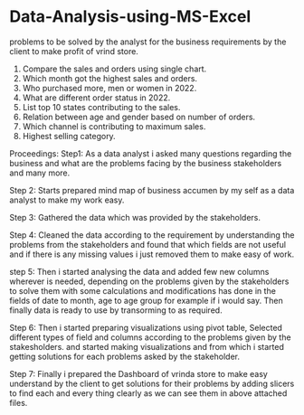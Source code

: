 # Data-Analysis-using-MS-Excel

problems to be solved by the analyst for the business requirements by the client to make profit of vrind store.

1) Compare the sales and orders using single chart.
2) Which month got the highest sales and orders.
3) Who purchased more, men or women in 2022.
4) What are different order status in 2022.
5) List top 10 states contributing to the sales.
6) Relation between age and gender based on number of orders.
7) Which channel is contributing to maximum sales.
8) Highest selling category.

Proceedings:
Step1:
  As a data analyst i asked many questions regarding the business and what are the problems facing by the business stakeholders and many more.

Step 2:
  Starts prepared mind map of business accumen by my self as a data analyst to make my work easy.

Step 3:
  Gathered the data which was provided by the stakeholders.

Step 4:
  Cleaned the data according to the requirement by understanding the problems from the stakeholders and found that which fields are not useful and if there is any
  missing values i just removed them to make easy of work.

step 5:
  Then i started analysing the data and added few new columns wherever is needed, depending on the problems given by the stakeholders to solve them with some calculations and modifications has done in the fields of date to month, age to age group for example if i would say.
  Then finally data is ready to use by transorming to as required.
  
  Step 6:
    Then i started preparing visualizations using pivot table, Selected different types of field and columns according to the problems given by the stakesholders.
    and started making visualizations and from which i started getting solutions for each problems asked by the stakeholder.
 
 Step 7:
    Finally i prepared the Dashboard of vrinda store to make easy understand by the client to get solutions for their problems by adding slicers to find each and every 
    thing clearly as we can see them in above attached files.

